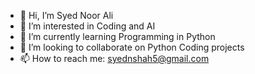 - 👋 Hi, I’m Syed Noor Ali 
- 👀 I’m interested in Coding and AI
- 🌱 I’m currently learning Programming in Python
- 💞️ I’m looking to collaborate on Python Coding projects
- 📫 How to reach me: syednshah5@gmail.com

<!---
SyedNoorAliDev/SyedNoorAliDev is a ✨ special ✨ repository because its `README.md` (this file) appears on your GitHub profile.
You can click the Preview link to take a look at your changes.
--->
